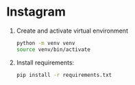 # Instagram

1. Create and activate virtual environment
    ```bash
    python -m venv venv
    source venv/bin/activate
    ```
2. Install requirements:
    ```bash
    pip install -r requirements.txt
    ``` 
